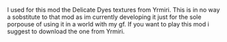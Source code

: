 I used for this mod the Delicate Dyes textures from Yrmiri.
This is in no way a sobstitute to that mod as im currently developing it just for the sole porpouse of using it in a world with my gf.
If you want to play this mod i suggest to download the one from Yrmiri.
